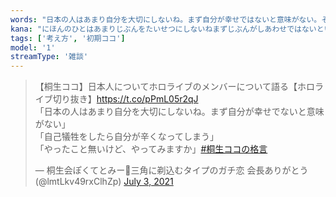 ```yaml
---
words: "日本の人はあまり自分を大切にしないね。まず自分が幸せではないと意味がない。その後に他人だ。"
kana: "にほんのひとはあまりじぶんをたいせつにしないねまずじぶんがしあわせではないといみがないそのあとにひとだ"
tags: ['考え方', '初期ココ']
model: '1'
streamType: '雑談'
---
```


<blockquote class="twitter-tweet"><p lang="ja" dir="ltr">【桐生ココ】日本人についてホロライブのメンバーについて語る【ホロライブ切り抜き】<a href="https://t.co/pPmL05r2qJ">https://t.co/pPmL05r2qJ</a> <br>「日本の人はあまり自分を大切にしないね。まず自分が幸せでないと意味がない」<br>「自己犠牲をしたら自分が辛くなってしまう」<br>「やったこと無いけど、やってみますか」<a href="https://twitter.com/hashtag/%E6%A1%90%E7%94%9F%E3%82%B3%E3%82%B3%E3%81%AE%E6%A0%BC%E8%A8%80?src=hash&amp;ref_src=twsrc%5Etfw">#桐生ココの格言</a></p>&mdash; 桐生会ぽくてとみー🐉三角に剃込むタイプのガチ恋 会長ありがとう (@lmtLkv49rxClhZp) <a href="https://twitter.com/lmtLkv49rxClhZp/status/1411234400940003329?ref_src=twsrc%5Etfw">July 3, 2021</a></blockquote> <script async src="https://platform.twitter.com/widgets.js" charset="utf-8"></script>
